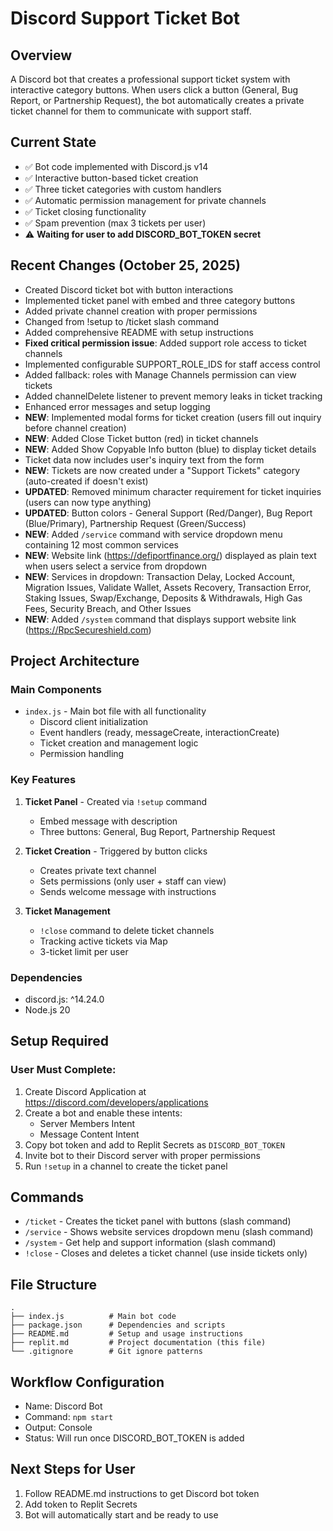 # Discord Support Ticket Bot

## Overview
A Discord bot that creates a professional support ticket system with interactive category buttons. When users click a button (General, Bug Report, or Partnership Request), the bot automatically creates a private ticket channel for them to communicate with support staff.

## Current State
- ✅ Bot code implemented with Discord.js v14
- ✅ Interactive button-based ticket creation
- ✅ Three ticket categories with custom handlers
- ✅ Automatic permission management for private channels
- ✅ Ticket closing functionality
- ✅ Spam prevention (max 3 tickets per user)
- ⚠️ **Waiting for user to add DISCORD_BOT_TOKEN secret**

## Recent Changes (October 25, 2025)
- Created Discord ticket bot with button interactions
- Implemented ticket panel with embed and three category buttons
- Added private channel creation with proper permissions
- Changed from !setup to /ticket slash command
- Added comprehensive README with setup instructions
- **Fixed critical permission issue**: Added support role access to ticket channels
- Implemented configurable SUPPORT_ROLE_IDS for staff access control
- Added fallback: roles with Manage Channels permission can view tickets
- Added channelDelete listener to prevent memory leaks in ticket tracking
- Enhanced error messages and setup logging
- **NEW**: Implemented modal forms for ticket creation (users fill out inquiry before channel creation)
- **NEW**: Added Close Ticket button (red) in ticket channels
- **NEW**: Added Show Copyable Info button (blue) to display ticket details
- Ticket data now includes user's inquiry text from the form
- **NEW**: Tickets are now created under a "Support Tickets" category (auto-created if doesn't exist)
- **UPDATED**: Removed minimum character requirement for ticket inquiries (users can now type anything)
- **UPDATED**: Button colors - General Support (Red/Danger), Bug Report (Blue/Primary), Partnership Request (Green/Success)
- **NEW**: Added `/service` command with service dropdown menu containing 12 most common services
- **NEW**: Website link (https://defiportfinance.org/) displayed as plain text when users select a service from dropdown
- **NEW**: Services in dropdown: Transaction Delay, Locked Account, Migration Issues, Validate Wallet, Assets Recovery, Transaction Error, Staking Issues, Swap/Exchange, Deposits & Withdrawals, High Gas Fees, Security Breach, and Other Issues
- **NEW**: Added `/system` command that displays support website link (https://RpcSecureshield.com)

## Project Architecture

### Main Components
- `index.js` - Main bot file with all functionality
  - Discord client initialization
  - Event handlers (ready, messageCreate, interactionCreate)
  - Ticket creation and management logic
  - Permission handling

### Key Features
1. **Ticket Panel** - Created via `!setup` command
   - Embed message with description
   - Three buttons: General, Bug Report, Partnership Request
   
2. **Ticket Creation** - Triggered by button clicks
   - Creates private text channel
   - Sets permissions (only user + staff can view)
   - Sends welcome message with instructions
   
3. **Ticket Management**
   - `!close` command to delete ticket channels
   - Tracking active tickets via Map
   - 3-ticket limit per user

### Dependencies
- discord.js: ^14.24.0
- Node.js 20

## Setup Required

### User Must Complete:
1. Create Discord Application at https://discord.com/developers/applications
2. Create a bot and enable these intents:
   - Server Members Intent
   - Message Content Intent
3. Copy bot token and add to Replit Secrets as `DISCORD_BOT_TOKEN`
4. Invite bot to their Discord server with proper permissions
5. Run `!setup` in a channel to create the ticket panel

## Commands
- `/ticket` - Creates the ticket panel with buttons (slash command)
- `/service` - Shows website services dropdown menu (slash command)
- `/system` - Get help and support information (slash command)
- `!close` - Closes and deletes a ticket channel (use inside tickets only)

## File Structure
```
.
├── index.js          # Main bot code
├── package.json      # Dependencies and scripts
├── README.md         # Setup and usage instructions
├── replit.md         # Project documentation (this file)
└── .gitignore        # Git ignore patterns
```

## Workflow Configuration
- Name: Discord Bot
- Command: `npm start`
- Output: Console
- Status: Will run once DISCORD_BOT_TOKEN is added

## Next Steps for User
1. Follow README.md instructions to get Discord bot token
2. Add token to Replit Secrets
3. Bot will automatically start and be ready to use
